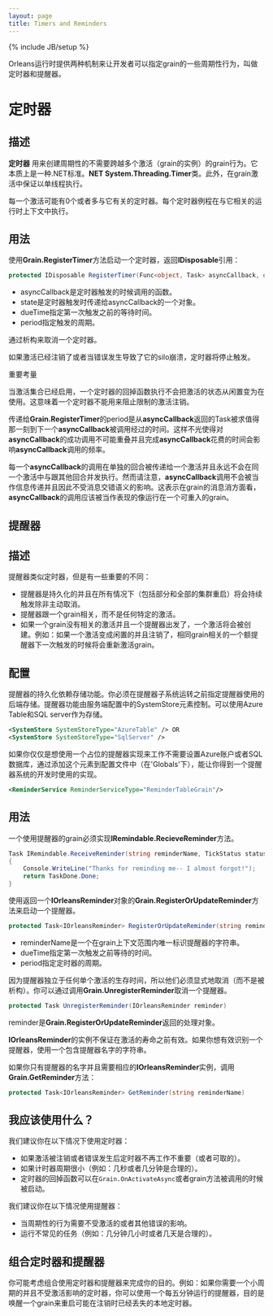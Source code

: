 ```yaml
---
layout: page
title: Timers and Reminders
---
```

{% include JB/setup %}

<!--The Orleans runtime provides two mechanisms, called timers and reminders, that enable the developer to specify periodic behavior for grains.-->
Orleans运行时提供两种机制来让开发者可以指定grain的一些周期性行为，叫做定时器和提醒器。

# 定时器
<!--# Timers-->

## 描述
<!--## Description-->
<!--**Timers** are used to create periodic grain behavior that isn't required to span multiple activations (instantiations of the grain). It is essentially identical to the standard .**NET System.Threading.Timer** class. In addition, it is subject to single threaded execution guarantees within the grain activation that it operates.-->
**定时器** 用来创建周期性的不需要跨越多个激活（grain的实例）的grain行为。它本质上是一种.NET标准。**NET System.Threading.Timer**类。此外，在grain激活中保证以单线程执行。

 <!--Each activation may have zero or more timers associated with it. The runtime executes each timer routine within the runtime context of the activation that it is associated with.-->
 每一个激活可能有0个或者多与它有关的定时器。每个定时器例程在与它相关的运行时上下文中执行。

## 用法
<!--## Usage-->
<!--To start a timer, use the **Grain.RegisterTimer** method, which returns an  **IDisposable** reference:-->
使用**Grain.RegisterTimer**方法启动一个定时器，返回**IDisposable**引用：

``` csharp
protected IDisposable RegisterTimer(Func<object, Task> asyncCallback, object state, TimeSpan dueTime, TimeSpan period)
```

<!--* asyncCallback is the function to be invoked when the timer ticks.-->
<!--* state is an object that will be passed to asyncCallback when the timer ticks.-->
<!--* dueTime specifies a quantity of time to wait before issuing the first timer tick.-->
<!--* period specifies the period of the timer.-->
* asyncCallback是定时器触发的时候调用的函数。
* state是定时器触发时传递给asyncCallback的一个对象。
* dueTime指定第一次触发之前的等待时间。
* period指定触发的周期。

 <!--Cancel the timer by disposing it.-->
 通过析构来取消一个定时器。

 <!--A timer will cease to trigger if the activation is deactivated or when a fault occurs and its silo crashes.-->
如果激活已经注销了或者当错误发生导致了它的silo崩溃，定时器将停止触发。

 <!--Important Considerations-->
 重要考量

<!--* When activation collection is enabled, the execution of a timer callback does not change the activation's state from idle to in use. This means that a timer cannot be used to postpone deactivation of otherwise idle activations.-->
当激活集合已经启用，一个定时器的回掉函数执行不会把激活的状态从闲置变为在使用。这意味着一个定时器不能用来阻止限制的激活注销。
<!--* The period passed to **Grain.RegisterTimer** is the amount of time that passes from the moment the Task returned by **asyncCallback** is resolved to the moment that the next invocation of **asyncCallback** should occur. This not only makes it impossible for successive calls to **asyncCallback** to overlap but also makes it so that the length of time **asyncCallback** takes to complete affects the frequency at which **asyncCallback** is invoked. This is an important deviation from the semantics of **System.Threading.Timer**.-->
传递给**Grain.RegisterTimer**的period是从**asyncCallback**返回的Task被求值得那一刻到下一个**asyncCallback**被调用经过的时间。这样不光使得对**asyncCallback**的成功调用不可能重叠并且完成**asyncCallback**花费的时间会影响**asyncCallback**调用的频率。
<!--* Each invocation of **asyncCallback** is delivered to an activation on a separate turn and will never run concurrently with other turns on the same activation. Note however, **asyncCallback** invocations are not delivered as messages and are thus not subject to message interleaving semantics. This means that invocations of **asyncCallback** should be considered to behave as if running on a reentrant grain with respect to other messages to that grain.-->
每一个**asyncCallback**的调用在单独的回合被传递给一个激活并且永远不会在同一个激活中与跟其他回合并发执行。然而请注意，**asyncCallback**调用不会被当作信息传递并且因此不受消息交错语义的影响。这表示在grain的消息消方面看，**asyncCallback**的调用应该被当作表现的像运行在一个可重入的grain。

## 提醒器
<!--# Reminders-->

## 描述
<!--## Description-->

<!--Reminders are similar to timers with a few important differences:-->
提醒器类似定时器，但是有一些重要的不同：

<!--* Reminders are persistent and will continue to trigger in all situations (including partial or full cluster restarts) unless explicitly cancelled.-->
<!--* Reminders are associated with a grain, not any specific activation.-->
<!--* If a grain has no activation associated with it and a reminder ticks, one will be created. e.g.: If an activation becomes idle and is deactivated, a reminder associated with the same grain will reactivate the grain when it ticks next.-->
<!--* Reminders are delivered by message and are subject to the same interleaving semantics as all other grain methods.-->
<!--* Reminders should not be used for high-frequency timers-- their period should be measured in minutes, hours, or days.-->
* 提醒器是持久化的并且在所有情况下（包括部分和全部的集群重启）将会持续触发除非主动取消。
* 提醒器跟一个grain相关，而不是任何特定的激活。
* 如果一个grain没有相关的激活并且一个提醒器出发了，一个激活将会被创建。例如：如果一个激活变成闲置的并且注销了，相同grain相关的一个额提醒器下一次触发的时候将会重新激活grain。

## 配置
<!--## Configuration-->
<!--Reminders, being persistent, rely upon storage to function. You must specify which storage backing to use before the reminder subsystem will function. The reminder functionality is controlled by the SystemStore element in the server-side configuration. It works with either Azure Table or SQL Server as the store.-->
提醒器的持久化依赖存储功能。你必须在提醒器子系统运转之前指定提醒器使用的后端存储。提醒器功能由服务端配置中的SystemStore元素控制。可以使用Azure Table和SQL server作为存储。

``` xml
<SystemStore SystemStoreType="AzureTable" /> OR
<SystemStore SystemStoreType="SqlServer" />
```

 <!--If you just want a placeholder implementation of reminders to work with without needing to set up an Azure account or SQL database, then adding this element to the configuration file (under 'Globals') will give you a development-only implementation of the reminder system:-->
 如果你仅仅是想使用一个占位的提醒器实现来工作不需要设置Azure账户或者SQL数据库，通过添加这个元素到配置文件中（在'Globals'下），能让你得到一个提醒器系统的开发时使用的实现。

``` xml
<ReminderService ReminderServiceType="ReminderTableGrain"/>
```

## 用法
<!--## Usage-->
<!--A grain that uses reminders must implement the **IRemindable.RecieveReminder** method.-->
一个使用提醒器的grain必须实现**IRemindable.RecieveReminder**方法。

``` csharp
Task IRemindable.ReceiveReminder(string reminderName, TickStatus status)
{
    Console.WriteLine("Thanks for reminding me-- I almost forgot!");
    return TaskDone.Done;
}
```

 <!--To start a reminder, use the **Grain.RegisterOrUpdateReminder** method, which returns an **IOrleansReminder** object:-->
 使用返回一个**IOrleansReminder**对象的**Grain.RegisterOrUpdateReminder**方法来启动一个提醒器。

``` csharp
protected Task<IOrleansReminder> RegisterOrUpdateReminder(string reminderName, TimeSpan dueTime, TimeSpan period)
```

<!--* reminderName is a string that must uniquely identify the reminder within the scope of the contextual grain.-->
<!--* dueTime specifies a quantity of time to wait before issuing the first timer tick.-->
<!--* period specifies the period of the timer.-->
* reminderName是一个在grain上下文范围内唯一标识提醒器的字符串。
* dueTime指定第一次触发之前等待的时间。
* period指定定时器的周期。

<!--Since reminders survive the lifetime of any single activation, they must be explicitly cancelled (as opposed to being disposed). You cancel a reminder by calling **Grain.UnregisterReminder**:-->
因为提醒器独立于任何单个激活的生存时间，所以他们必须显式地取消（而不是被析构）。你可以通过调用**Grain.UnregisterReminder**取消一个提醒器。

``` csharp
protected Task UnregisterReminder(IOrleansReminder reminder)
```

<!--reminder is the handle object returned by **Grain.RegisterOrUpdateReminder**.-->
reminder是**Grain.RegisterOrUpdateReminder**返回的处理对象。

<!-- Instances of **IOrleansReminder** aren't guaranteed to be valid beyond the lifespan of an activation. If you wish to identify a   reminder in a way that persists, use a string containing the reminder's name.-->
**IOrleansReminder**的实例不保证在激活的寿命之前有效。如果你想有效识别一个提醒器，使用一个包含提醒器名字的字符串。

<!-- If you only have the reminder's name and need the corresponding instance of  **IOrleansReminder**, call the **Grain.GetReminder** method:-->
  如果你只有提醒器的名字并且需要相应的**IOrleansReminder**实例，调用**Grain.GetReminder**方法：

``` csharp
protected Task<IOrleansReminder> GetReminder(string reminderName)
```

## 我应该使用什么？
<!--## Which Should I Use?-->
<!--We recommend that you use timers in the following circumstances:-->
我们建议你在以下情况下使用定时器：

<!--* It doesn't matter (or is desirable) that the timer ceases to function if the activation is deactivated or failures occur.-->
<!--* If the resolution of the timer is small (e.g. reasonably expressible in seconds or minutes).-->
<!--* The timer callback can be started from `Grain.OnActivateAsync` or when a grain method is invoked.-->
* 如果激活被注销或者错误发生后定时器不再工作不重要（或者可取的）。
* 如果计时器周期很小（例如：几秒或者几分钟是合理的）。
* 定时器的回掉函数可以在`Grain.OnActivateAsync`或者grain方法被调用的时候被启动。

<!--We recommend that you use reminders in the following circumstances:-->
我们建议你在以下情况使用提醒器：

<!--* When the periodic behavior needs to survive the activation and any failures.-->
<!--* To perform infrequent tasks (e.g. reasonably expressible in minutes, hours, or days).-->
* 当周期性的行为需要不受激活的或者其他错误的影响。
* 运行不常见的任务（例如：几分钟几小时或者几天是合理的）。

<!--## Combining Timers and Reminders-->
## 组合定时器和提醒器

<!--You might consider using a combination of reminders and timers to accomplish your goal. For example, if you need a timer with a small resolution that needs to survive across activations, you can use a reminder that runs every five minutes, whose purpose is to wake up a grain that restarts a local timer that may have been lost due to a deactivation.-->
你可能考虑组合使用定时器和提醒器来完成你的目的。例如：如果你需要一个小周期的并且不受激活影响的定时器，你可以使用一个每五分钟运行的提醒器，目的是唤醒一个grain来重启可能在注销时已经丢失的本地定时器。
